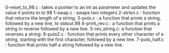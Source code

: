 0-reset_to_98.c : takes a pointer to an int as parameter and updates the value it points to to 98
1-swap.c : swaps two integers
2-strlen.c : function that returns the length of a string.
3-puts.c : a function that prints a string, followed by a new line, to stdout.98
4-print_rev.c : a function that prints a string in reverse followed by a new line.
5-rev_string.c:  a function that reverses a string.
6-puts2.c : function that prints every other character of a string, starting with the first character, followed by a new line.
7-puts_half.c : function that prints half a string followed by a new line.
